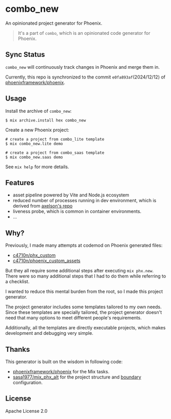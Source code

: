 # combo_new

An opinionated project generator for Phoenix.

> It's a part of `combo`, which is an opinionated code generator for Phoenix.

## Sync Status

`combo_new` will continuously track changes in Phoenix and merge them in.

Currently, this repo is synchronized to the commit `e0fa893af`(2024/12/12) of [phoenixframework/phoenix](https://github.com/phoenixframework/phoenix).

## Usage

Install the archive of `combo_new`:

```
$ mix archive.install hex combo_new
```

Create a new Phoenix project:

```
# create a project from combo_lite template
$ mix combo_new.lite demo

# create a project from combo_saas template
$ mix combo_new.saas demo
```

See `mix help` for more details.

## Features

- asset pipeline powered by Vite and Node.js ecosystem
- reduced number of processes running in dev environment, which is derived from [axelson's repo](https://github.com/axelson/hello_phoenix/pull/1)
- liveness probe, which is common in container environments.
- ...

## Why?

Previously, I made many attempts at codemod on Phoenix generated files:

- [c4710n/phx_custom](https://github.com/c4710n/phx_custom)
- [c4710n/phoenix_custom_assets](https://github.com/c4710n/phoenix_custom_assets)

But they all require some additional steps after executing `mix phx.new`. There were so many additional steps that I had to do them while referring to a checklist.

I wanted to reduce this mental burden from the root, so I made this project generator.

The project generator includes some templates tailored to my own needs. Since these templates are specially tailored, the project generator doesn't need that many options to meet different people's requirements.

Additionally, all the templates are directly executable projects, which makes development and debugging very simple.

## Thanks

This generator is built on the wisdom in following code:

- [phoenixframework/phoenix](https://github.com/phoenixframework/phoenix) for the Mix tasks.
- [sasa1977/mix_phx_alt](https://github.com/sasa1977/mix_phx_alt) for the project structure and [boundary](https://github.com/sasa1977/boundary) configuration.

## License

Apache License 2.0
